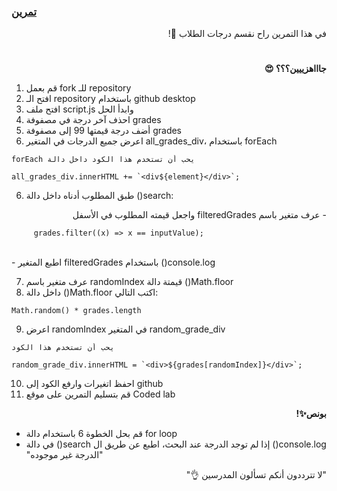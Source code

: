<p dir="rtl">
<h3><a href="https://github.com/kuwaitcodes/KC-web-cw-8">تمرين </a></h3></p>


<p dir="rtl">
في هذا التمرين راح نقسم درجات الطلاب 🔢!</p>
<h1></h1>
<p dir="rtl">
 <strong>جاااهزييين؟؟؟ 😍</strong></p>

1. قم بعمل fork للـ repository
2. افتح الـ repository باستخدام github desktop
3. افتح ملف script.js وابدأ الحل
4. احذف آخر درجة في مصفوفة grades
5. أضف درجة قيمتها 99 إلى مصفوفة grades
6. اعرض جميع الدرجات في المتغير all_grades_div، باستخدام forEach
 
```
forEach يحب أن تستخدم هذا الكود داخل دالة

all_grades_div.innerHTML += `<div${element}</div>`;
```

 6. طبق المطلوب أدناه داخل دالة ()search:

<p dir="rtl">
    - عرف متغير باسم filteredGrades واجعل قيمته المطلوب في الأسفل
    
```
     grades.filter((x) => x == inputValue);
``` 

<br>- اطبع المتغير filteredGrades باستخدام ()console.log 


</p>      

7. عرف متغير باسم randomIndex قيمتة دالة ()Math.floor
8. داخل دالة ()Math.floor اكتب التالي:
```
Math.random() * grades.length
```
9. اعرض randomIndex في المتغير random_grade_div 

```
يحب أن تستخدم هذا الكود

random_grade_div.innerHTML = `<div>${grades[randomIndex]}</div>`;
```

10. احفظ اتغيرات وارفع الكود إلى github
4. قم بتسليم التمرين على موقع Coded lab


 <p dir="rtl">
<strong>بونص✨! </strong></p>


 - قم بحل الخطوة 6 باستخدام دالة for loop
 - في دالة ()search إذا لم توجد الدرجة عند البحث، اطبع عن طريق ال ()console.log "الدرجة غير موجوده"



 <p dir="rtl">
 "لا تترددون أنكم تسألون المدرسين 👌"
</p>
